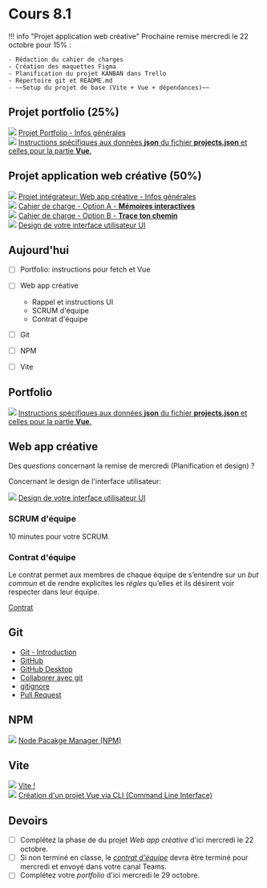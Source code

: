# Cours 8.1
<!-- 20 octobre-->

<!--

Node.js et NPM : gestionnaire de paquets JavaScript

VITE : outil de développement front-end qui inclut serveur de développement et compilateur

IMPORTANT DE VOIR VITE CE COURS_CI car j'exige le setup du projet Vite pour le 22 octobre.

-->

!!! info "Projet application web créative"
    Prochaine remise mercredi le 22 octobre pour 15% :

    - Rédaction du cahier de charges
    - Création des maquettes Figma
    - Planification du projet KANBAN dans Trello
    - Répertoire git et README.md
    - ~~Setup du projet de base (Vite + Vue + dépendances)~~
<!--
## Annonces

- L'examen n'a pas été encore tout évalué à ce jour, ça devrait sortir dans les prochains jours.

!!! question "Pour les échecs - possibilité de remonter un peu"
    Si vous avez échoué l'examen (moins de 60%), il y aura possibilité de faire un exercice de rattrapage. C'est facultatif mais je vous le permets. Suite à quoi, dépendemment de votre compréhension, vous pourrez regagner jusqu'à 20% de la note de l'examen (donc équvaut à 5% de la session). Vous ne pourrez regagner que pour un maximum de 60% à l'examen. Donc si vous aviez 55%, cet exercice ne peut pas vous remonter à 75%.
-->
  
## Projet portfolio (25%)

<div class="class-content-link">
  <img src="./projets/assets/icon-portfolio.svg">
  <a href="./projets/portfolio.html">Projet Portfolio - Infos générales</a>
</div>

<div class="class-content-link">
  <img src="./projets/assets/icon-portfolio.svg">
  <a href="./projets/portfolio-instructions-fecth-vue.html">Instructions spécifiques aux données <strong>json</strong> du fichier <strong>projects.json</strong> et celles pour la partie <strong>Vue</strong>.</a>
</div>

## Projet application web créative (50%)

<div class="class-content-link">
  <img src="./projets/assets/icon-creative-webapp.svg">
  <a href="./projets/appweb-creative/syllabus_guide_etudiant.html">Projet intégrateur: Web app créative - Infos générales</a>
</div>

<div class="class-content-link">
  <img src="./projets/assets/icon-creative-webapp.svg">
  <a href="./projets/appweb-creative/cahier_charges_memoires.html">Cahier de charge - Option A - <strong>Mémoires interactives</strong></a>
</div>

<div class="class-content-link">
  <img src="./projets/assets/icon-creative-webapp.svg">
  <a href="./projets/appweb-creative/cahier_charges_chemin.html">Cahier de charge - Option B - <strong>Trace ton chemin</strong></a>
</div>


<div class="class-content-link">
  <img src="./projets/assets/icon-creative-webapp.svg">
  <a href="./projets/appweb-creative/ui.html">Design de votre interface utilisateur UI</a>
</div>


## Aujourd'hui

- [ ] Portfolio: instructions pour fetch et Vue
- [ ] Web app créative
  - Rappel et instructions UI
  - SCRUM d'équipe
  - Contrat d'équipe
- [ ] Git
- [ ] NPM
- [ ] Vite


## Portfolio


<div class="class-content-link">
  <img src="./projets/assets/icon-portfolio.svg">
  <a href="./projets/portfolio-instructions-fecth-vue.html">Instructions spécifiques aux données <strong>json</strong> du fichier <strong>projects.json</strong> et celles pour la partie <strong>Vue</strong>.</a>
</div>


## Web app créative

Des *questions* concernant la remise de mercredi (Planification et design) ?

Concernant le design de l'interface utilisateur:

<div class="class-content-link">
  <img src="./projets/assets/icon-creative-webapp.svg">
  <a href="./projets/appweb-creative/ui.html">Design de votre interface utilisateur UI</a>
</div>



### SCRUM d'équipe

10 minutes pour votre SCRUM.

### Contrat d'équipe

Le contrat permet aux membres de chaque équipe de s’entendre sur un *but commun* et de rendre explicites les *règles* qu’elles et ils désirent voir respecter dans leur équipe.

[Contrat](./projets/appweb-creative/contrat-equipe.md)

## Git

- [Git - Introduction](https://tim-montmorency.com/timdoc/582-518MO/git/intro/)
- [GitHub](https://tim-montmorency.com/timdoc/582-518MO/git/github/)
- [GitHub Desktop](https://tim-montmorency.com/timdoc/582-518MO/git/github-desktop/)
- [Collaborer avec git](https://tim-montmorency.com/timdoc/582-518MO/git/collaboration/)
- [gitignore](https://tim-montmorency.com/timdoc/582-518MO/git/gitignore/)
- [Pull Request](https://tim-montmorency.com/timdoc/582-518MO/git/pull-request/)


## NPM

<div class="class-content-link">
  <img src="./assets/icon-npm.webp">
  <a href="https://tim-montmorency.com/timdoc/582-518MO/javascript/npm/">Node Pacakge Manager (NPM)</a>
</div>

## Vite

<div class="class-content-link">
  <img src="./assets/Vitejs-logo.svg">
  <a href="
  https://tim-montmorency.com/timdoc/582-518MO/javascript/vite/">Vite !</a>
</div>


<div class="class-content-link">
  <img src="./vue/assets/logo-vue.svg">
  <a href="./vue/creation-projet-CLI.html">Création d'un projet Vue via CLI (Command Line Interface)</a>
</div>


<!-- <div class="class-content-link">
  <img src="./vue/assets/logo-vue.svg">
  <a href="./projets/appweb-creative/quick_start.html">Web app créative: quickstart</a>
</div> 

📦 Étape 1: Créer le Projet (Chef de projet uniquement)¶
1.1 Initialiser le projet Vite + Vue¶

# Créer le projet
npm create vite@latest mon-projet -- --template vue

# Entrer dans le dossier
cd mon-projet

# Installer les dépendances de base
npm install

# Tester que ça fonctionne
npm run dev
Ouvrez http://localhost:5173 - Vous devriez voir la page de démo Vue.
-->


## Devoirs

- [ ] Complétez la phase de du projet *Web app créative* d'ici mercredi le 22 octobre.
- [ ] Si non terminé en classe, le [*contrat d'équipe*](./projets/appweb-creative/contrat-equipe.html) devra être terminé pour mercredi et envoyé dans votre canal Teams.
- [ ] Complétez votre *portfolio* d'ici mercredi le 29 octobre.